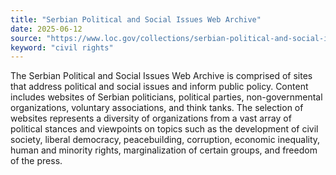 ```yaml
---
title: "Serbian Political and Social Issues Web Archive"
date: 2025-06-12
source: "https://www.loc.gov/collections/serbian-political-and-social-issues-web-archive/about-this-collection/"
keyword: "civil rights"
---
```


The Serbian Political and Social Issues Web Archive is comprised of sites that address political and social issues and inform public policy. Content includes websites of Serbian politicians, political parties, non-governmental organizations, voluntary associations, and think tanks. The selection of websites represents a diversity of organizations from a vast array of political stances and viewpoints on topics such as the development of civil society, liberal democracy, peacebuilding, corruption, economic inequality, human and minority rights, marginalization of certain groups, and freedom of the press.

